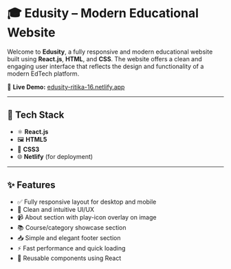 # 🎓 Edusity – Modern Educational Website 

Welcome to **Edusity**, a fully responsive and modern educational website built using **React.js**, **HTML**, and **CSS**. The website offers a clean and engaging user interface that reflects the design and functionality of a modern EdTech platform.

🔗 **Live Demo:** [edusity-ritika-16.netlify.app](https://edusity-ritika-16.netlify.app/)

---

## 🚀 Tech Stack

- ⚛️ **React.js**
- 🖼️ **HTML5**
- 🎨 **CSS3**
- 🌐 **Netlify** (for deployment)

---

## ✨ Features

- ✅ Fully responsive layout for desktop and mobile
- 🎯 Clean and intuitive UI/UX
- 📹 About section with play-icon overlay on image
- 📚 Course/category showcase section
- 📥 Simple and elegant footer section
- ⚡ Fast performance and quick loading
- 🧩 Reusable components using React
